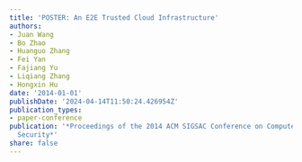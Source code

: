 ```yaml
---
title: 'POSTER: An E2E Trusted Cloud Infrastructure'
authors:
- Juan Wang
- Bo Zhao
- Huanguo Zhang
- Fei Yan
- Fajiang Yu
- Liqiang Zhang
- Hongxin Hu
date: '2014-01-01'
publishDate: '2024-04-14T11:50:24.426954Z'
publication_types:
- paper-conference
publication: '*Proceedings of the 2014 ACM SIGSAC Conference on Computer and Communications
  Security*'
share: false
---
```

